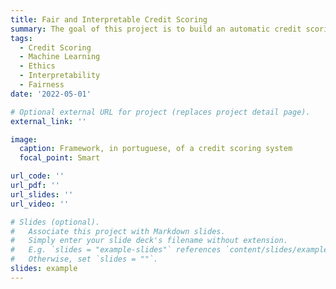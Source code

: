 ```yaml
---
title: Fair and Interpretable Credit Scoring
summary: The goal of this project is to build an automatic credit scoring system that uses mobile and socio-economical data to promote finance inclusion.
tags:
  - Credit Scoring
  - Machine Learning
  - Ethics
  - Interpretability
  - Fairness
date: '2022-05-01'

# Optional external URL for project (replaces project detail page).
external_link: ''

image:
  caption: Framework, in portuguese, of a credit scoring system
  focal_point: Smart

url_code: ''
url_pdf: ''
url_slides: ''
url_video: ''

# Slides (optional).
#   Associate this project with Markdown slides.
#   Simply enter your slide deck's filename without extension.
#   E.g. `slides = "example-slides"` references `content/slides/example-slides.md`.
#   Otherwise, set `slides = ""`.
slides: example
---
```


